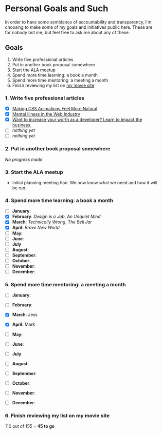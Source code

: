 # Personal Goals and Such

In order to have some semblance of accountability and transparency, I'm choosing to make some of my goals and initiatives public here. These are for nobody but me, but feel free to ask me about any of these.

## Goals

1. Write five professional articles
2. Put in another book proposal somewhere
3. Start the ALA meetup
4. Spend more time learning: a book a month
5. Spend more time mentoring: a meeting a month
6. Finish reviewing my list on [my movie site](http://brandontalksmovies.com)

### 1. Write five professional articles

- [x] [Making CSS Animations Feel More Natural](https://css-tricks.com/making-css-animations-feel-natural/)
- [x] [Mental Illness in the Web Industry](http://alistapart.com/article/mental-illness-in-the-web-industry)
- [x] [Want to increase your worth as a developer? Learn to impact the business.](https://blog.logrocket.com/want-to-increase-your-worth-as-a-developer-learn-to-impact-the-business-f7f78ec23ff5)
- [ ] *nothing yet*
- [ ] *nothing yet*

### 2. Put in another book proposal somewhere

*No progress made*

### 3. Start the ALA meetup

- Initial planning meeting had. We now know what we need and how it will be run.

### 4. Spend more time learning: a book a month

- [ ] **January**:
- [x] **February**: *Design is a Job*, *An Unquiet Mind*
- [x] **March**: *Technically Wrong*, *The Bell Jar*
- [x] **April**: *Brave New World*
- [ ] **May**:
- [ ] **June**:
- [ ] **July**
- [ ] **August**:
- [ ] **September**:
- [ ] **October**:
- [ ] **November**:
- [ ] **December**:

### 5. Spend more time mentoring: a meeting a month

- [ ] **January**:
- [ ] **February**: 
- [x] **March**: Jess
- [x] **April**: Mark
- [ ] **May**:
- [ ] **June**:
- [ ] **July**
- [ ] **August**:
- [ ] **September**:
- [ ] **October**:
- [ ] **November**:
- [ ] **December**:


### 6. Finish reviewing my list on my movie site

110 out of 155 = **45 to go**